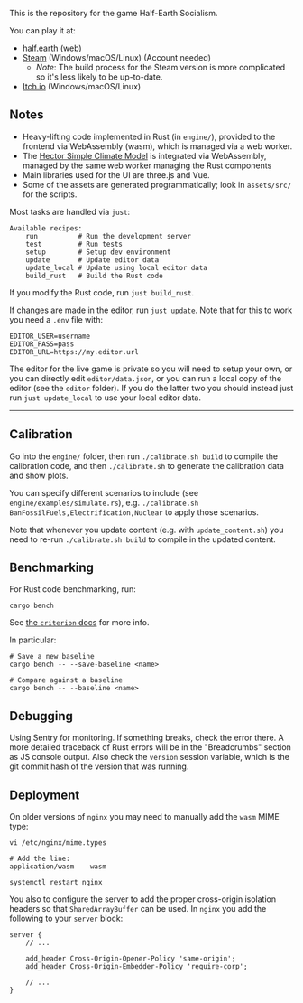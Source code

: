 This is the repository for the game Half-Earth Socialism.

You can play it at:
* [half.earth](https://play.half.earth/) (web)
* [Steam](https://store.steampowered.com/app/2071530/HalfEarth_Socialism/) (Windows/macOS/Linux) (Account needed)
  - _Note_: The build process for the Steam version is more complicated so it's less likely to be up-to-date.
* [Itch.io](https://frnsys.itch.io/half-earth-socialism) (Windows/macOS/Linux)

## Notes

- Heavy-lifting code implemented in Rust (in `engine/`), provided to the frontend via WebAssembly (wasm), which is managed via a web worker.
- The [Hector Simple Climate Model](https://github.com/JGCRI/hector) is integrated via WebAssembly, managed by the same web worker managing the Rust components
- Main libraries used for the UI are three.js and Vue.
- Some of the assets are generated programmatically; look in `assets/src/` for the scripts.

Most tasks are handled via `just`:

```
Available recipes:
    run          # Run the development server
    test         # Run tests
    setup        # Setup dev environment
    update       # Update editor data
    update_local # Update using local editor data
    build_rust   # Build the Rust code
```

If you modify the Rust code, run `just build_rust`.

If changes are made in the editor, run `just update`. Note that for this to work you need a `.env` file with:

```
EDITOR_USER=username
EDITOR_PASS=pass
EDITOR_URL=https://my.editor.url
```

The editor for the live game is private so you will need to setup your own, or you can directly edit `editor/data.json`, or you can run a local copy of the editor (see the `editor` folder). If you do the latter two you should instead just run `just update_local` to use your local editor data.

---

## Calibration

Go into the `engine/` folder, then run `./calibrate.sh build` to compile the calibration code, and then `./calibrate.sh` to generate the calibration data and show plots.

You can specify different scenarios to include (see `engine/examples/simulate.rs`), e.g. `./calibrate.sh BanFossilFuels,Electrification,Nuclear` to apply those scenarios.

Note that whenever you update content (e.g. with `update_content.sh`) you need to re-run `./calibrate.sh build` to compile in the updated content.

## Benchmarking

For Rust code benchmarking, run:

```
cargo bench
```

See [the `criterion` docs](https://bheisler.github.io/criterion.rs/book/user_guide/command_line_options.html) for more info.

In particular:

```
# Save a new baseline
cargo bench -- --save-baseline <name>

# Compare against a baseline
cargo bench -- --baseline <name>
```

## Debugging

Using Sentry for monitoring. If something breaks, check the error there. A more detailed traceback of Rust errors will be in the "Breadcrumbs" section as JS console output. Also check the `version` session variable, which is the git commit hash of the version that was running.

## Deployment

On older versions of `nginx` you may need to manually add the `wasm` MIME type:

```
vi /etc/nginx/mime.types

# Add the line:
application/wasm    wasm

systemctl restart nginx
```

You also to configure the server to add the proper cross-origin isolation headers so that `SharedArrayBuffer` can be used. In `nginx` you add the following to your `server` block:

```
server {
    // ...

    add_header Cross-Origin-Opener-Policy 'same-origin';
    add_header Cross-Origin-Embedder-Policy 'require-corp';

    // ...
}
